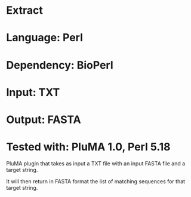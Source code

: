 # Extract
# Language: Perl
# Dependency: BioPerl
# Input: TXT
# Output: FASTA
# Tested with: PluMA 1.0,  Perl 5.18

PluMA plugin that takes as input a TXT file with an input FASTA file and a target
string.

It will then return in FASTA format the list of matching sequences for that target string.



